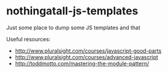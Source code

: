 # nothingatall-js-templates

Just some place to dump some JS templates and that

Useful resources:
* http://www.pluralsight.com/courses/javascript-good-parts
* http://www.pluralsight.com/courses/advanced-javascript
* http://toddmotto.com/mastering-the-module-pattern/

